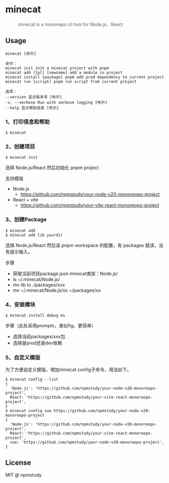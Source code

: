 # minecat

> minecat is a monorepo cli tool for Node.js、React


## Usage

```
minecat [命令]

命令：
minecat init init a minecat project with pnpm
minecat add [tpl] [newname] add a module in project
minecat install [package] pnpm add prod dependency to current project
minecat run [script] pnpm run script from current project

选项：
--version 显示版本号 [布尔]
-v, --verbose Run with verbose logging [布尔]
--help 显示帮助信息 [布尔]
```

### 1、打印信息和帮助

```
$ minecat
```

### 2、创建项目

```
$ minecat init
```

选择 Node.js/React
然后初始化 pnpm project

支持模版

- Node.js
  - https://github.com/npmstudy/your-node-v20-monoreopo-project
- React + vite
  - https://github.com/npmstudy/your-vite-react-monoreopo-project


### 3、创建Package

```
$ minecat add
$ minecat add lib yourdir
```

选择 Node.js/React
然后读 pnpm workspace 的配置，有 packages 就读，没有提示输入。

步骤

- 获取当前项目package.json minecat类型：Node.js/
- ls ~/.minecat/Node.js/
- mv lib to ./packages/xxx
- mv ~/.minecat/Node.js/xx ~/packages/xx

### 4、安装模块

```
$ minecat install debug ms
```

步骤（此处采用prompts，类似fig，更简单）

- 选择当前packages/xxx包
- 选择是prod还是dev依赖


### 5、自定义模版

为了方便自定义模版，增加minecat config子命令，用法如下。

```
$ minecat config --list
{
  'Node.js': 'https://github.com/npmstudy/your-node-v20-monoreopo-project',
  React: 'https://github.com/npmstudy/your-vite-react-monoreopo-project',
}
$ minecat config vue https://github.com/npmstudy/your-node-v20-monoreopo-project
{
  'Node.js': 'https://github.com/npmstudy/your-node-v20-monoreopo-project',
  React: 'https://github.com/npmstudy/your-vite-react-monoreopo-project',
  vue: 'https://github.com/npmstudy/your-node-v20-monoreopo-project',
}

```

## License

MIT @ npmstudy
